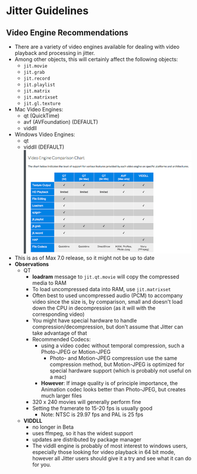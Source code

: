 Jitter Guidelines
==============

## Video Engine Recommendations

- There are a variety of video engines available for dealing with video playback and processing in jitter.
- Among other objects, this will certainly affect the following objects: 
    - `jit.movie` 
    - `jit.grab`
    - `jit.record`
    - `jit.playlist`
    - `jit.matrix`
    - `jit.matrixset`
    - `jit.gl.texture`
- Mac Video Engines:
    - qt (QuickTime)
    - avf (AVFoundation)  (DEFAULT)
    - viddll
- Windows Video Engines:
    - qt
    - viddll (DEFAULT)
![video engine comparison](/resources/images/programming/VideoEngineComparison.png)
- This is as of Max 7.0 release, so it might not be up to date
- **Observations**
    - QT    
        - **loadram** message to `jit.qt.movie` will copy the compressed media to RAM
        - To load uncompressed data into RAM, use `jit.matrixset`
        - Often best to used uncompressed audio (PCM) to accompany video since the size is, by comparison, small and doesn't load down the CPU in decompression (as it will with the corresponding video)
        - You might have special hardware to handle compression/decompression, but don't assume that Jitter can take advantage of that
        - Recommended Codecs: 
            - using a video codec without temporal compression, such a Photo-JPEG or Motion-JPEG 
                - Photo- and Motion-JPEG compression use the same compression method, but Motion-JPEG is optimized for special hardware support (which is probably not useful on a mac)
            - **However**: If image quality is of principle importance, the Animation codec looks better than Photo-JPEG, but creates much larger files
        - 320 x 240 movies will generally perform fine
        - Setting the framerate to 15-20 fps is usually good
            - Note: NTSC is 29.97 fps and PAL is 25 fps
    - **VIDDLL**
        - no longer in Beta
        - uses ffmpeg, so it has the widest support
        - updates are distributed by package manager
        - The viddll engine is probably of most interest to windows users, especially those looking for video playback in 64 bit mode, however all Jitter users should give it a try and see what it can do for you.
    
    
